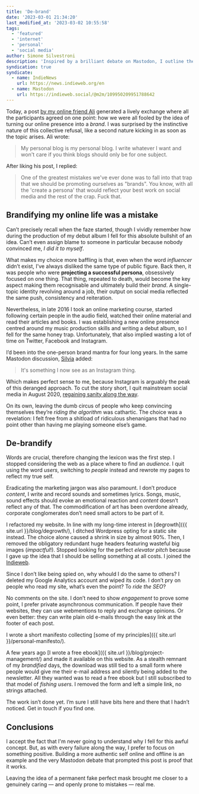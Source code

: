 ```yaml
---
title: 'De-brand'
date: '2023-03-01 21:34:20'
last_modified_at: '2023-03-02 10:55:58'
tags:
  - 'featured'
  - 'internet'
  - 'personal'
  - 'social media'
author: Simone Silvestroni
description: 'Inspired by a brilliant debate on Mastodon, I outline the steps taken to remove the concept of personal brand from my online presence.'
syndication: true
syndicate:
  - name: IndieNews
    url: https://news.indieweb.org/en
  - name: Mastodon
    url: https://indieweb.social/@m2m/109950209951788642
---
```

Today, a post [by my online friend Ali](https://alirezahayati.com/) generated a lively exchange where all the participants agreed on one point: how we were all fooled by the idea of turning our online presence into a *brand*. I was surprised by the instinctive nature of this collective refusal, like a second nature kicking in as soon as the topic arises. Ali wrote:

> My personal blog is my personal blog. I write whatever I want and won't care if you think blogs should only be for one subject.

After liking his post, I replied:

> One of the greatest mistakes we've ever done was to fall into that trap that we should be promoting ourselves as "brands". You know, with all the 'create a persona' that would reflect your best work on social media and the rest of the crap. Fuck that.

## Brandifying my online life was a mistake

Can’t precisely recall when the faze started, though I vividly remember how during the production of my debut album I fell for this absolute bullshit of an idea. Can’t even assign blame to someone in particular because nobody convinced me, *I did it to myself*.

What makes my choice more baffling is that, even when the word *influencer* didn’t exist, I've always disliked the same type of public figure. Back then, it was people who were **projecting a successful persona**, obsessively focused on one thing. That thing, repeated to death, would become the key aspect making them recognisable and ultimately build their *brand*. A single-topic identity revolving around a job, their output on social media reflected the same push, consistency and reiteration.

Nevertheless, in late 2016 I took an online marketing course, started following certain people in the audio field, watched their online material and read their articles and books. I was establishing a new online presence centred around my music production skills and writing a debut album, so I fell for the same honey trap. Unfortunately, that also implied wasting a lot of time on Twitter, Facebook and Instagram.

I’d been into the one-person brand mantra for four long years. In the same Mastodon discussion, [Silvia](https://silviamaggidesign.com) added:

> It's something I now see as an Instagram thing.

Which makes perfect sense to me, because Instagram is arguably the peak of this deranged approach. To cut the story short, I quit mainstream social media in August 2020, [regaining sanity along the way](/blog/life-after-social-networks/). 

On its own, leaving the dumb circus of people who keep convincing themselves they’re *riding the algorithm* was cathartic. The choice was a revelation: I felt free from a shitload of ridiculous shenanigans that had no point other than having me playing someone else’s game.

## De-brandify

Words are crucial, therefore changing the lexicon was the first step. I stopped considering the web as a place where to find an *audience*. I quit using the word *users*, switching to *people* instead and rewrote my pages to reflect my true self.

Eradicating the marketing jargon was also paramount. I don’t produce *content*, I write and record sounds and sometimes lyrics. Songs, music, sound effects should evoke an emotional reaction and *content* doesn’t reflect any of that. The commodification of art has been overdone already, corporate conglomerates don’t need small actors to be part of it.

I refactored my website. In line with my long-time interest in [degrowth]({{ site.url }}/blog/degrowth/), I ditched Wordpress opting for a static site instead. The choice alone caused a shrink in size by almost 90%. Then, I removed the obligatory redundant huge headers featuring wasteful big images (*impactful*!). Stopped looking for the perfect *elevator pitch* because I gave up the idea that I should be selling something at all costs. I joined the [Indieweb](https://indieweb.org).

Since I don’t like being spied on, why whould I do the same to others? I deleted my Google Analytics account and wiped its code. I don’t pry on people who read my site, what’s even the point? To *ride the SEO*?

No comments on the site. I don’t need to show *engagement* to prove some point, I prefer private asynchronous communication. If people have their websites, they can use webmentions to reply and exchange opinions. Or even better: they can write plain old e-mails through the easy link at the footer of each post.

I wrote a short manifesto collecting [some of my principles]({{ site.url }}/personal-manifesto/).

A few years ago [I wrote a free ebook]({{ site.url }}/blog/project-management/) and made it available on this website. As a stealth remnant of my *brandified* days, the download was still tied to a small form where people would give me their e-mail address and silently being added to the newsletter. All they wanted was to read a free ebook but I still subscribed to that model of *fishing users*. I removed the form and left a simple link, no strings attached.

The work isn’t done yet. I’m sure I still have bits here and there that I hadn’t noticed. Get in touch if you find one.

## Conclusions

I accept the fact that I'm never going to understand why I fell for this awful concept. But, as with every failure along the way, I prefer to focus on something positive. Building a more authentic self online and offline is an example and the very Mastodon debate that prompted this post is proof that it works.

Leaving the idea of a permanent fake perfect mask brought me closer to a genuinely caring — and openly prone to mistakes — real me.

